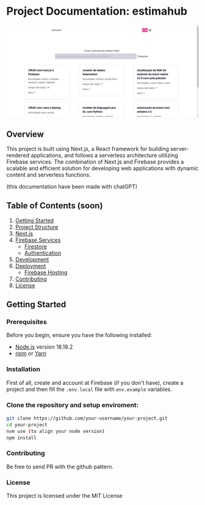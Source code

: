 # Project Documentation: estimahub

<p align="center">
   <img loading="lazy" width="700px" src="./public/estimahub-cover.jpeg" alt="estima_hub_cover" />
</p>

## Overview

This project is built using Next.js, a React framework for building server-rendered applications, and follows a serverless architecture utilizing Firebase services. The combination of Next.js and Firebase provides a scalable and efficient solution for developing web applications with dynamic content and serverless functions.

(this documentation have been made with chatGPT)

## Table of Contents (soon)

1. [Getting Started](#getting-started)
2. [Project Structure](#project-structure)
3. [Next.js](#nextjs)
4. [Firebase Services](#firebase-services)
   - [Firestore](#firestore)
   - [Authentication](#authentication)
5. [Development](#development)
6. [Deployment](#deployment)
   - [Firebase Hosting](#firebase-hosting)
7. [Contributing](#contributing)
8. [License](#license)

## Getting Started

### Prerequisites

Before you begin, ensure you have the following installed:

- [Node.js](https://nodejs.org/) version 18.18.2
- [npm](https://www.npmjs.com/) or [Yarn](https://yarnpkg.com/)

### Installation

First of all, create and account at Firebase (if you don't have), create a project and then fill the `.env.local` file with `env.example` variables.

### Clone the repository and setup enviroment:

   ```bash
   git clone https://github.com/your-username/your-project.git
   cd your-project
   nvm use (to align your node version)
   npm install 
```

### Contributing
Be free to send PR with the github pattern. 

### License
This project is licensed under the MIT License